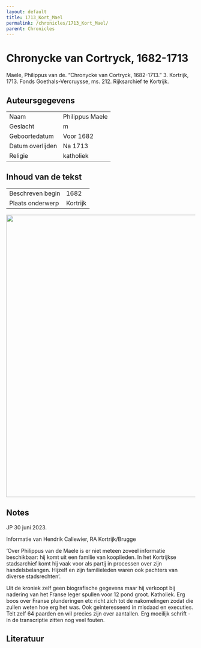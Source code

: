 ```yaml
---
layout: default
title: 1713_Kort_Mael
permalink: /chronicles/1713_Kort_Mael/
parent: Chronicles
--- 
```



# Chronycke van Cortryck, 1682-1713 

Maele, Philippus van de. “Chronycke van Cortryck, 1682-1713.” 3. Kortrijk, 1713. Fonds Goethals-Vercruysse, ms. 212. Rijksarchief te Kortrijk. 

## Auteursgegevens 

| | | 
| --------------- | --------------- | 
| Naam | Philippus Maele | 
| Geslacht | m | 
 | Geboortedatum | Voor 1682 | 
| Datum overlijden | Na 1713 | 
| Religie | katholiek | 

## Inhoud van de tekst 

| | | 
| --------------- | --------------- | 
| Beschreven begin | 1682 | 
| Plaats onderwerp | Kortrijk | 

[<img src="..\..\barplots_chronicles\1713_Kort_Mael.jpg" width="750"/>](..\..\barplots_chronicles\1713_Kort_Mael.jpg) 

## Notes 

JP 30 juni 2023.

Informatie van Hendrik Callewier, RA Kortrijk/Brugge

‘Over Philippus van de Maele is er niet meteen zoveel informatie beschikbaar:
hij komt uit een familie van kooplieden. In het Kortrijkse stadsarchief komt
hij vaak voor als partij in processen over zijn handelsbelangen. Hijzelf en
zijn familieleden waren ook pachters van diverse stadsrechten’.

Uit de kroniek zelf geen biografische gegevens maar hij verkoopt bij nadering
van het Franse leger spullen voor 12 pond groot. Katholiek. Erg boos over
Franse plunderingen etc richt zich tot de nakomelingen zodat die zullen weten
hoe erg het was. Ook geinteresseerd in misdaad en executies. Telt zelf 64
paarden en wil precies zijn over aantallen. Erg moeilijk schrift - in de
transcriptie zitten nog veel fouten.





## Literatuur 

